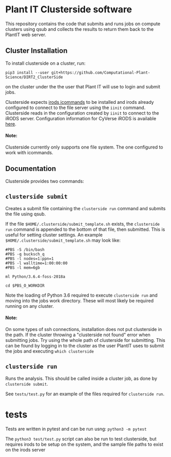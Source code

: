 # Plant IT Clusterside software

This repository contains the code that submits and runs jobs on compute
clusters using qsub and collects the results to return them back to the
PlantIT web server.

Cluster Installation
---------------------
To install clusterside on a cluster, run:

```
pip3 install --user git+https://github.com/Computational-Plant-Science/DIRT2_ClusterSide
```

on the cluster under the the user that Plant IT will use to login and submit jobs.

Clusterside expects [irods icommands](https://wiki.cyverse.org/wiki/display/DS/Setting+Up+iCommands) to be installed and irods already
configured to connect to the file server using the `iinit` command. Clusterside
reads in the configuration created by `iinit` to connect to the iRODS server. Configuration information for CyVerse iRODS is available [here](https://wiki.cyverse.org/wiki/display/DS/Setting+Up+iCommands).

#### Note:
Clusterside currently only supports one file system. The one configured to work with icommands.

Documentation
---------
Clusterside provides two commands:

## `clusterside submit`
Creates a submit file containing the `clusterside run` command
and submits the file using qsub.

If the file `$HOME/.clusterside/submit_template.sh` exists, the `clusterside run`
command is appended to the bottom of that file, then submitted. This is
useful for setting cluster settings. An example `$HOME/.clusterside/submit_template.sh`
may look like:

```
#PBS -S /bin/bash
#PBS -q bucksch_q
#PBS -l nodes=1:ppn=1
#PBS -l walltime=1:00:00:00
#PBS -l mem=6gb

ml Python/3.6.4-foss-2018a

cd $PBS_O_WORKDIR
```

Note the loading of Python 3.6 required to execute `clusterside run` and
moving into the jobs work directory. These will most likely be required running
on any cluster.

#### Note:
On some types of ssh connections, installation does not put clusterside in the
path. If the cluster throwing a "clusterside not found" error when submitting
jobs. Try using the whole path of clusterside for submitting. This can be
found by logging in to the cluster as the user PlantIT uses to submit the jobs
and executing `which clusterside`

## `clusterside run`
Runs the analysis. This should be called inside a cluster job, as done by
`clusterside submit`.

See `tests/test.py` for an example of the files required for `clusterside run`.

# tests
Tests are written in pytest and can be run usng: `python3 -m pytest`

The `python3 test/test.py` script can also be run to test clusterside, but requires
irods to be setup on the system, and the sample file paths to exist on the irods server
